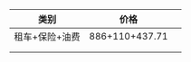| 类别           | 价格           |      |
| -------------- | -------------- | ---- |
| 租车+保险+油费 | 886+110+437.71 |      |
|                |                |      |
|                |                |      |

